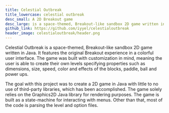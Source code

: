 ```yaml
---
title: Celestial Outbreak
title_lowercase: celestial outbreak
desc_small: A 2D Breakout game
desc_large: is a space-themed, Breakout-like sandbox 2D game written in Java.
github_link: https://github.com/iyyel/celestialoutbreak
header_image: celestialoutbreak/header.png
---
```


Celestial Outbreak is a space-themed, Breakout-like sandbox 2D game written in Java.
It features the original Breakout experience in a colorful user interface. The game
was built with customization in mind, meaning the user is able to create their own levels 
specifying properties such as dimensions, size, speed, color and effects of the
blocks, paddle, ball and power ups.

The goal with this project was to create a 2D game in Java with little to no use of
third-party libraries, which has been accomplished. The game solely relies on the
Graphics2D Java library for rendering purposes. The game is built as a state-machine for 
interacting with menus. Other than that, most of the code is parsing the level and option files.
